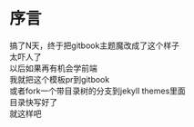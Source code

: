 ---
---

# 序言

搞了N天，终于把gitbook主题魔改成了这个样子\
太吓人了\
以后如果再有机会学前端\
我就把这个模板pr到gitbook\
或者fork一个带目录树的分支到jekyll themes里面\
目录快写好了\
就这样吧

